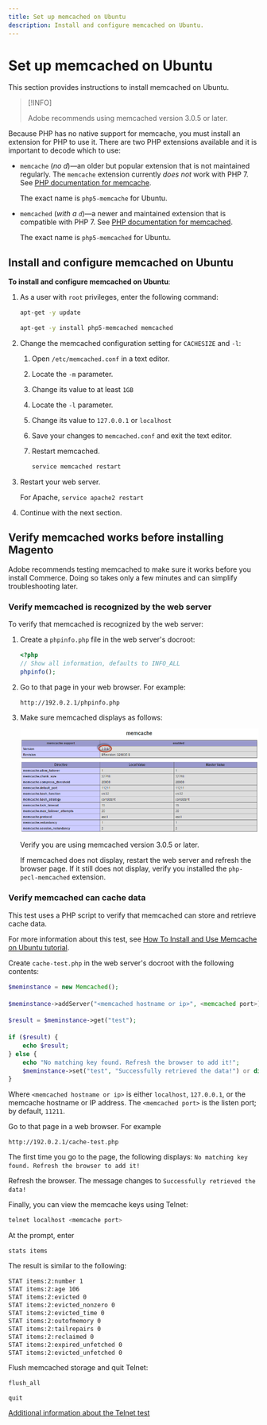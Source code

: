 ```yaml
---
title: Set up memcached on Ubuntu
description: Install and configure memcached on Ubuntu.
---
```


# Set up memcached on Ubuntu

This section provides instructions to install memcached on Ubuntu.

>[!INFO]
>
>Adobe recommends using memcached version 3.0.5 or later.

Because PHP has no native support for memcache, you must install an extension for PHP to use it. There are two PHP extensions available and it is important to decode which to use:

- `memcache` (_no d_)—an older but popular extension that is not maintained regularly. 
The `memcache` extension currently _does not_ work with PHP 7. See [PHP documentation for memcache](https://www.php.net/manual/en/book.memcache.php).

   The exact name is `php5-memcache` for Ubuntu.

- `memcached` (_with a `d`_)—a newer and maintained extension that is compatible with PHP 7. See [PHP documentation for memcached](https://www.php.net/manual/en/book.memcached.php).

   The exact name is `php5-memcached` for Ubuntu.

## Install and configure memcached on Ubuntu

**To install and configure memcached on Ubuntu**:

1. As a user with `root` privileges, enter the following command:

   ```bash
   apt-get -y update
   ```

   ```bash
   apt-get -y install php5-memcached memcached
   ```

1. Change the memcached configuration setting for `CACHESIZE` and `-l`:

   1. Open `/etc/memcached.conf` in a text editor.
   1. Locate the `-m` parameter.
   1. Change its value to at least `1GB`
   1. Locate the `-l` parameter.
   1. Change its value to `127.0.0.1` or `localhost`
   1. Save your changes to `memcached.conf` and exit the text editor.
   1. Restart memcached.

      ```bash
      service memcached restart
      ```

1. Restart your web server.

   For Apache, `service apache2 restart`

1. Continue with the next section.

## Verify memcached works before installing Magento

Adobe recommends testing memcached to make sure it works before you install Commerce. Doing so takes only a few minutes and can simplify troubleshooting later.

### Verify memcached is recognized by the web server

To verify that memcached is recognized by the web server:

1. Create a `phpinfo.php` file in the web server's docroot:

   ```php
   <?php
   // Show all information, defaults to INFO_ALL
   phpinfo();
   ```

1. Go to that page in your web browser. For example:

   ```http
   http://192.0.2.1/phpinfo.php
   ```

1. Make sure memcached displays as follows:

   ![Confirm memcached is recognized by the web server](../../assets/configuration/memcache.png)

   Verify you are using memcached version 3.0.5 or later.

   If memcached does not display, restart the web server and refresh the browser page. If it still does not display, verify you installed the `php-pecl-memcached` extension.

### Verify memcached can cache data

This test uses a PHP script to verify that memcached can store and retrieve cache data.

For more information about this test, see [How To Install and Use Memcache on Ubuntu tutorial](https://www.digitalocean.com/community/tutorials/how-to-install-and-use-memcache-on-ubuntu-14-04).

Create `cache-test.php` in the web server's docroot with the following contents:

```php
$meminstance = new Memcached();

$meminstance->addServer("<memcached hostname or ip>", <memcached port>);

$result = $meminstance->get("test");

if ($result) {
    echo $result;
} else {
    echo "No matching key found. Refresh the browser to add it!";
    $meminstance->set("test", "Successfully retrieved the data!") or die("Could not save anything to memcached...");
}
```

Where `<memcached hostname or ip>` is either `localhost`, `127.0.0.1`, or the memcache hostname or IP address. The `<memcached port>` is the listen port; by default, `11211`.

Go to that page in a web browser. For example

```http
http://192.0.2.1/cache-test.php
```

The first time you go to the page, the following displays: `No matching key found. Refresh the browser to add it!`

Refresh the browser. The message changes to `Successfully retrieved the data!`

Finally, you can view the memcache keys using Telnet:

```bash
telnet localhost <memcache port>
```

At the prompt, enter

```shell
stats items
```

The result is similar to the following:

```terminal
STAT items:2:number 1
STAT items:2:age 106
STAT items:2:evicted 0
STAT items:2:evicted_nonzero 0
STAT items:2:evicted_time 0
STAT items:2:outofmemory 0
STAT items:2:tailrepairs 0
STAT items:2:reclaimed 0
STAT items:2:expired_unfetched 0
STAT items:2:evicted_unfetched 0
```

Flush memcached storage and quit Telnet:

```shell
flush_all
```

```shell
quit
```

[Additional information about the Telnet test](https://darkcoding.net/software/memcached-list-all-keys/)
